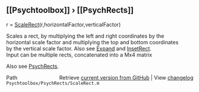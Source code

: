 ## [[Psychtoolbox]] &#8250; [[PsychRects]]

r = [ScaleRect](ScaleRect)(r,horizontalFactor,verticalFactor)  
  
Scales a rect, by multiplying the left and right coordinates by the   
horizontal scale factor and multiplying the top and bottom coordinates  
by the vertical scale factor. Also see [Expand](Expand) and [InsetRect](InsetRect).   
Input can be multiple rects, concatenated into a Mx4 matrix  
  
Also see [PsychRects](PsychRects).  




<div class="code_header" style="text-align:right;">
  <span style="float:left;">Path&nbsp;&nbsp;</span> <span class="counter">Retrieve <a href=
  "https://raw.github.com/Psychtoolbox-3/Psychtoolbox-3/beta/Psychtoolbox/PsychRects/ScaleRect.m">current version from GitHub</a> | View <a href=
  "https://github.com/Psychtoolbox-3/Psychtoolbox-3/commits/beta/Psychtoolbox/PsychRects/ScaleRect.m">changelog</a></span>
</div>
<div class="code">
  <code>Psychtoolbox/PsychRects/ScaleRect.m</code>
</div>


